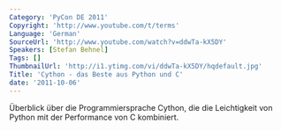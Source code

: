 ```yaml
---
Category: 'PyCon DE 2011'
Copyright: 'http://www.youtube.com/t/terms'
Language: 'German'
SourceUrl: 'http://www.youtube.com/watch?v=ddwTa-kX5DY'
Speakers: [Stefan Behnel]
Tags: []
ThumbnailUrl: 'http://i1.ytimg.com/vi/ddwTa-kX5DY/hqdefault.jpg'
Title: 'Cython - das Beste aus Python und C'
date: '2011-10-06'
---
```

Überblick über die Programmiersprache Cython, die die Leichtigkeit von Python mit der Performance von C kombiniert.